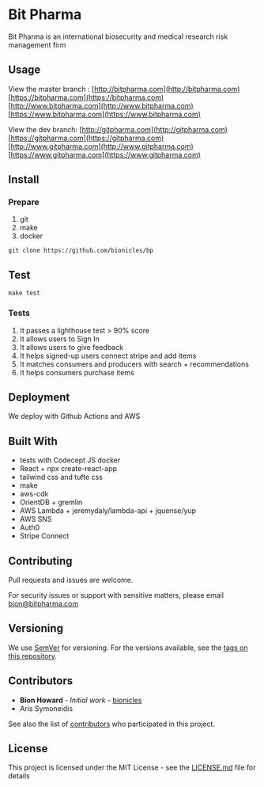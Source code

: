 # Bit Pharma

Bit Pharma is an international biosecurity and medical research risk management firm

## Usage

View the master branch :
[http://bitpharma.com](http://bitpharma.com)
[https://bitpharma.com](https://bitpharma.com)
[http://www.bitpharma.com](http://www.bitpharma.com)
[https://www.bitpharma.com](https://www.bitpharma.com)

View the dev branch:
[http://gitpharma.com](http://gitpharma.com)
[https://gitpharma.com](https://gitpharma.com)
[http://www.gitpharma.com](http://www.gitpharma.com)
[https://www.gitpharma.com](https://www.gitpharma.com)

## Install

### Prepare

1. git
2. make
3. docker

```
git clone https://github.com/bionicles/bp
```

## Test

```
make test
```

### Tests

1. It passes a lighthouse test > 90% score
2. It allows users to Sign In
3. It allows users to give feedback
4. It helps signed-up users connect stripe and add items
5. It matches consumers and producers with search + recommendations
6. It helps consumers purchase items

## Deployment

We deploy with Github Actions and AWS

## Built With

- tests with Codecept JS docker
- React + npx create-react-app
- tailwind css and tufte css
- make
- aws-cdk
- OrientDB + gremlin
- AWS Lambda + jeremydaly/lambda-api + jquense/yup
- AWS SNS
- Auth0
- Stripe Connect

## Contributing

Pull requests and issues are welcome.

For security issues or support with sensitive matters, please email bion@bitpharma.com

## Versioning

We use [SemVer](http://semver.org/) for versioning. For the versions available, see the [tags on this repository](https://github.com/your/project/tags).

## Contributors

- **Bion Howard** - _Initial work_ - [bionicles](https://github.com/bionicles)
- Aris Symoneidis

See also the list of [contributors](https://github.com/your/project/contributors) who participated in this project.

## License

This project is licensed under the MIT License - see the [LICENSE.md](LICENSE.md) file for details
